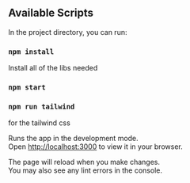 
## Available Scripts

In the project directory, you can run:

### `npm install`

Install all of the libs needed

### `npm start`


### `npm run tailwind`

for the tailwind css

Runs the app in the development mode.\
Open [http://localhost:3000](http://localhost:3000) to view it in your browser.

The page will reload when you make changes.\
You may also see any lint errors in the console.
